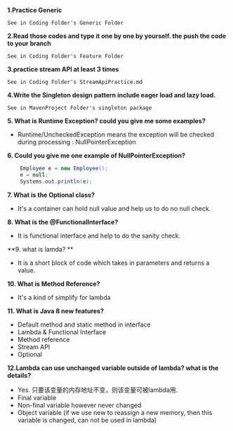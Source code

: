 **1.Practice Generic**
```
See in Coding Folder's Generic Folder
```

**2.Read those codes and type it one by one by yourself. the push the code to your branch**
```
See in Coding Folder's Feature Folder
```

**3.practice stream API at least 3 times**
```
See in Coding Folder's StreamApiPractice.md
```

**4.Write the Singleton design pattern include eager load and lazy load.**
```
See in MavenProject Folder's singleton package
```

**5. What is Runtime Exception? could you give me some examples?**
+ Runtime/UncheckedException means the exception will be checked during processing : NullPointerException

**6. Could you give me one example of NullPointerException?**
```java
    Employee e = new Employee();
    e = null;
    Systems.out.println(e);

```

**7.  What is the Optional class?**
+ It's a container can hold null value and help us to do no null check.

**8. What is the @FunctionalInterface?**
+ It is functional interface and help to do the sanity check.

**9. what is lamda? **
+ It is a short block of code which takes in parameters and returns a value.

**10. What is Method Reference?**
+ It's a kind of simplify for lambda 

**11. What is Java 8 new features?**
+ Default method and static method in interface
+ Lambda & Functional Interface
+ Method reference
+ Stream API
+ Optional

**12.Lambda can use unchanged variable outside of lambda? what is the details?**
+ Yes. 只要该变量的内存地址不变，则该变量可被lambda⽤.
+ Final variable 
+ Non-final variable however never changed 
+ Object variable (if we use new to reassign a new memory, then this variable is changed, can not be used in lambda)
